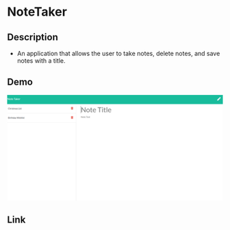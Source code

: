 # NoteTaker

## Description
- An application that allows the user to take notes, delete notes, and save notes with a title. 


## Demo

![demopicture](./public/assets/Capture.PNG)

## Link

